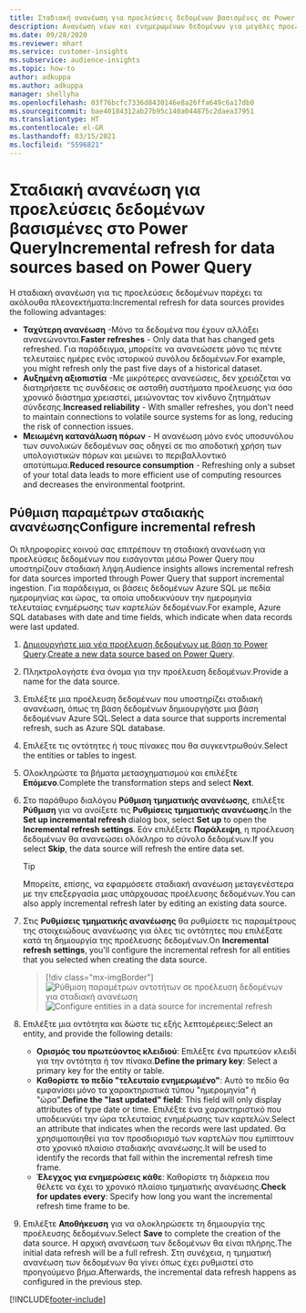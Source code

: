 ```yaml
---
title: Σταδιακή ανανέωση για προελεύσεις δεδομένων βασισμένες σε Power Query
description: Ανανέωση νέων και ενημερωμένων δεδομένων για μεγάλες προελεύσεις δεδομένων που βασίζονται στο Power Query.
ms.date: 09/28/2020
ms.reviewer: mhart
ms.service: customer-insights
ms.subservice: audience-insights
ms.topic: how-to
author: adkuppa
ms.author: adkuppa
manager: shellyha
ms.openlocfilehash: 03f76bcfc7336d8430146e8a26ffa649c6a17db0
ms.sourcegitcommit: bae40184312ab27b95c140a044875c2daea37951
ms.translationtype: HT
ms.contentlocale: el-GR
ms.lasthandoff: 03/15/2021
ms.locfileid: "5596821"
---
```

# <a name="incremental-refresh-for-data-sources-based-on-power-query"></a><span data-ttu-id="813b6-103">Σταδιακή ανανέωση για προελεύσεις δεδομένων βασισμένες στο Power Query</span><span class="sxs-lookup"><span data-stu-id="813b6-103">Incremental refresh for data sources based on Power Query</span></span>

<span data-ttu-id="813b6-104">Η σταδιακή ανανέωση για τις προελεύσεις δεδομένων παρέχει τα ακόλουθα πλεονεκτήματα:</span><span class="sxs-lookup"><span data-stu-id="813b6-104">Incremental refresh for data sources provides the following advantages:</span></span>

- <span data-ttu-id="813b6-105">**Ταχύτερη ανανέωση** -Μόνο τα δεδομένα που έχουν αλλάξει ανανεώνονται.</span><span class="sxs-lookup"><span data-stu-id="813b6-105">**Faster refreshes** - Only data that has changed gets refreshed.</span></span> <span data-ttu-id="813b6-106">Για παράδειγμα, μπορείτε να ανανεώσετε μόνο τις πέντε τελευταίες ημέρες ενός ιστορικού συνόλου δεδομένων.</span><span class="sxs-lookup"><span data-stu-id="813b6-106">For example, you might refresh only the past five days of a historical dataset.</span></span>
- <span data-ttu-id="813b6-107">**Αυξημένη αξιοπιστία** -Με μικρότερες ανανεώσεις, δεν χρειάζεται να διατηρήσετε τις συνδέσεις σε ασταθή συστήματα προέλευσης για όσο χρονικό διάστημα χρειαστεί, μειώνοντας τον κίνδυνο ζητημάτων σύνδεσης.</span><span class="sxs-lookup"><span data-stu-id="813b6-107">**Increased reliability** - With smaller refreshes, you don't need to maintain connections to volatile source systems for as long, reducing the risk of connection issues.</span></span>
- <span data-ttu-id="813b6-108">**Μειωμένη κατανάλωση πόρων** - Η ανανέωση μόνο ενός υποσυνόλου των συνολικών δεδομένων σας οδηγεί σε πιο αποδοτική χρήση των υπολογιστικών πόρων και μειώνει το περιβαλλοντικό αποτύπωμα.</span><span class="sxs-lookup"><span data-stu-id="813b6-108">**Reduced resource consumption** - Refreshing only a subset of your total data leads to more efficient use of computing resources and decreases the environmental footprint.</span></span>

## <a name="configure-incremental-refresh"></a><span data-ttu-id="813b6-109">Ρύθμιση παραμέτρων σταδιακής ανανέωσης</span><span class="sxs-lookup"><span data-stu-id="813b6-109">Configure incremental refresh</span></span>

<span data-ttu-id="813b6-110">Οι πληροφορίες κοινού σας επιτρέπουν τη σταδιακή ανανέωση για προελεύσεις δεδομένων που εισάγονται μέσω Power Query που υποστηρίζουν σταδιακή λήψη.</span><span class="sxs-lookup"><span data-stu-id="813b6-110">Audience insights allows incremental refresh for data sources imported through Power Query that support incremental ingestion.</span></span> <span data-ttu-id="813b6-111">Για παράδειγμα, οι βάσεις δεδομένων Azure SQL με πεδία ημερομηνίας και ώρας, τα οποία υποδεικνύουν την ημερομηνία τελευταίας ενημέρωσης των καρτελών δεδομένων.</span><span class="sxs-lookup"><span data-stu-id="813b6-111">For example, Azure SQL databases with date and time fields, which indicate when data records were last updated.</span></span>

1. <span data-ttu-id="813b6-112">[Δημιουργήστε μια νέα προέλευση δεδομένων με βάση το Power Query](connect-power-query.md).</span><span class="sxs-lookup"><span data-stu-id="813b6-112">[Create a new data source based on Power Query](connect-power-query.md).</span></span>

1. <span data-ttu-id="813b6-113">Πληκτρολογήστε ένα όνομα για την προέλευση δεδομένων.</span><span class="sxs-lookup"><span data-stu-id="813b6-113">Provide a name for the data source.</span></span>

1. <span data-ttu-id="813b6-114">Επιλέξτε μια προέλευση δεδομένων που υποστηρίζει σταδιακή ανανέωση, όπως τη βάση δεδομένων δημιουργήστε μια βάση δεδομένων Azure SQL.</span><span class="sxs-lookup"><span data-stu-id="813b6-114">Select a data source that supports incremental refresh, such as Azure SQL database.</span></span>

1. <span data-ttu-id="813b6-115">Επιλέξτε τις οντότητες ή τους πίνακες που θα συγκεντρωθούν.</span><span class="sxs-lookup"><span data-stu-id="813b6-115">Select the entities or tables to ingest.</span></span>

1. <span data-ttu-id="813b6-116">Ολοκληρώστε τα βήματα μετασχηματισμού και επιλέξτε **Επόμενο**.</span><span class="sxs-lookup"><span data-stu-id="813b6-116">Complete the transformation steps and select **Next**.</span></span>

1. <span data-ttu-id="813b6-117">Στο παράθυρο διαλόγου **Ρύθμιση τμηματικής ανανέωσης**, επιλέξτε **Ρύθμιση** για να ανοίξετε τις **Ρυθμίσεις τμηματικής ανανέωσης**.</span><span class="sxs-lookup"><span data-stu-id="813b6-117">In the **Set up incremental refresh** dialog box, select **Set up** to open the **Incremental refresh settings**.</span></span> <span data-ttu-id="813b6-118">Εάν επιλέξετε **Παράλειψη**, η προέλευση δεδομένων θα ανανεώσει ολόκληρο το σύνολο δεδομένων.</span><span class="sxs-lookup"><span data-stu-id="813b6-118">If you select **Skip**, the data source will refresh the entire data set.</span></span>
   > [!TIP]
   > <span data-ttu-id="813b6-119">Μπορείτε, επίσης, να εφαρμόσετε σταδιακή ανανέωση μεταγενέστερα με την επεξεργασία μιας υπάρχουσας προέλευσης δεδομένων.</span><span class="sxs-lookup"><span data-stu-id="813b6-119">You can also apply incremental refresh later by editing an existing data source.</span></span>

1. <span data-ttu-id="813b6-120">Στις **Ρυθμίσεις τμηματικής ανανέωσης** θα ρυθμίσετε τις παραμέτρους της στοιχειώδους ανανέωσης για όλες τις οντότητες που επιλέξατε κατά τη δημιουργία της προέλευσης δεδομένων.</span><span class="sxs-lookup"><span data-stu-id="813b6-120">On **Incremental refresh settings**, you'll configure the incremental refresh for all entities that you selected when creating the data source.</span></span>

   > [!div class="mx-imgBorder"]
   > <span data-ttu-id="813b6-121">![Ρύθμιση παραμέτρων οντοτήτων σε προέλευση δεδομένων για σταδιακή ανανέωση](media/incremental-refresh-settings.png "Ρύθμιση παραμέτρων οντοτήτων σε προέλευση δεδομένων για σταδιακή ανανέωση")</span><span class="sxs-lookup"><span data-stu-id="813b6-121">![Configure entities in a data source for incremental refresh](media/incremental-refresh-settings.png "Configure entities in a data source for incremental refresh")</span></span>

1. <span data-ttu-id="813b6-122">Επιλέξτε μια οντότητα και δώστε τις εξής λεπτομέρειες:</span><span class="sxs-lookup"><span data-stu-id="813b6-122">Select an entity, and provide the following details:</span></span>

   - <span data-ttu-id="813b6-123">**Ορισμός του πρωτεύοντος κλειδιού**: Επιλέξτε ένα πρωτεύον κλειδί για την οντότητα ή τον πίνακα.</span><span class="sxs-lookup"><span data-stu-id="813b6-123">**Define the primary key**: Select a primary key for the entity or table.</span></span>
   - <span data-ttu-id="813b6-124">**Καθορίστε το πεδίο "τελευταίο ενημερωμένο"**: Αυτό το πεδίο θα εμφανίσει μόνο τα χαρακτηριστικά τύπου "ημερομηνία" ή "ώρα".</span><span class="sxs-lookup"><span data-stu-id="813b6-124">**Define the "last updated" field**: This field will only display attributes of type date or time.</span></span> <span data-ttu-id="813b6-125">Επιλέξτε ένα χαρακτηριστικό που υποδεικνύει την ώρα τελευταίας ενημέρωσης των καρτελών.</span><span class="sxs-lookup"><span data-stu-id="813b6-125">Select an attribute that indicates when the records were last updated.</span></span> <span data-ttu-id="813b6-126">Θα χρησιμοποιηθεί για τον προσδιορισμό των καρτελών που εμπίπτουν στο χρονικό πλαίσιο σταδιακής ανανέωσης.</span><span class="sxs-lookup"><span data-stu-id="813b6-126">It will be used to identify the records that fall within the incremental refresh time frame.</span></span>
   - <span data-ttu-id="813b6-127">**Έλεγχος για ενημερώσεις κάθε**: Καθορίστε τη διάρκεια που θέλετε να έχει το χρονικό πλαίσιο τμηματικής ανανέωσης.</span><span class="sxs-lookup"><span data-stu-id="813b6-127">**Check for updates every**: Specify how long you want the incremental refresh time frame to be.</span></span>

1. <span data-ttu-id="813b6-128">Επιλέξτε **Αποθήκευση** για να ολοκληρώσετε τη δημιουργία της προέλευσης δεδομένων.</span><span class="sxs-lookup"><span data-stu-id="813b6-128">Select **Save** to complete the creation of the data source.</span></span> <span data-ttu-id="813b6-129">Η αρχική ανανέωση των δεδομένων θα είναι πλήρης.</span><span class="sxs-lookup"><span data-stu-id="813b6-129">The initial data refresh will be a full refresh.</span></span> <span data-ttu-id="813b6-130">Στη συνέχεια, η τμηματική ανανέωση των δεδομένων θα γίνει όπως έχει ρυθμιστεί στο προηγούμενο βήμα.</span><span class="sxs-lookup"><span data-stu-id="813b6-130">Afterwards, the incremental data refresh happens as configured in the previous step.</span></span>


[!INCLUDE[footer-include](../includes/footer-banner.md)]